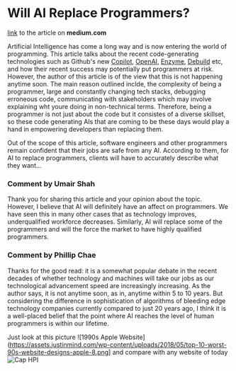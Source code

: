 # Will AI Replace Programmers?

[link](https://medium.com/geekculture/will-ai-replace-programmers-fb6fcfd70b37) to the article on **medium.com**

Artificial Intelligence has come a long way and is now entering the world of programming. This article talks about the recent code-generating technologies such as Github's new [Copilot](https://copilot.github.com/), [OpenAI](https://openai.com/), [Enzyme](https://enzyme.so/), [Debuild](https://debuild.co/) etc, and how their recent success may potentially put programmers at risk. However, the author of this article is of the view that this is not happening anytime soon. The main reason outlined inclde, the complexity of being a programmer, large and constantly changing tech stacks, debugging erroneous code, communicating with stakeholders which may involve explaining wht youre doing in non-technical terms. Therefore, being a programmer is not just about the code but it consistes of a diverse skillset, so these code generating AIs that are coming to be these days would play a hand in empowering developers than replacing them.

Out of the scope of this article, software engineers and other programmers remain confident that their jobs are safe from any AI. According to them, for AI to replace programmers, clients will have to accurately describe what they want...

### Comment by Umair Shah
Thank you for sharing this article and your opinion about the topic. However, I believe that AI will definitely have an affect on programmers. We have seen this in many other cases that as technology improves, underqualified workforce decreases. Similarly, AI will replace some of the programmers and will the force the market to have highly qualified programmers.

### Comment by Phillip Chae

Thanks for the good read: it is a somewhat popular debate in the recent decades of whether technology and machines will take our jobs as our technological advancement speed are increasingly increasing. As the author says, it is not anytime soon, as in, anytime within 5 to 10 years. But considering the difference in sophistication of algorithms of bleeding edge technology companies currently compared to just 20 years ago, I think it is a well-placed belief that the point where AI reaches the level of human programmers is within our lifetime. 

Just look at this picture
![1990s Apple Website] (https://assets.justinmind.com/wp-content/uploads/2018/05/top-10-worst-90s-website-designs-apple-8.png]
and compare with any website of today
![Cap HPI](https://cdn2.hubspot.net/hubfs/145335/blogphotos_Amanda/Cap%20HPI.png)